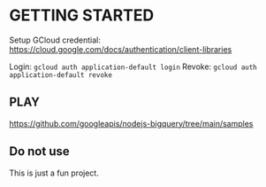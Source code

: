 # GETTING STARTED

Setup GCloud credential: https://cloud.google.com/docs/authentication/client-libraries

Login: `gcloud auth application-default login`
Revoke: `gcloud auth application-default revoke`

## PLAY
https://github.com/googleapis/nodejs-bigquery/tree/main/samples

## Do not use
This is just a fun project.